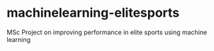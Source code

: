 # machinelearning-elitesports
MSc Project on improving performance in elite sports using machine learning 
